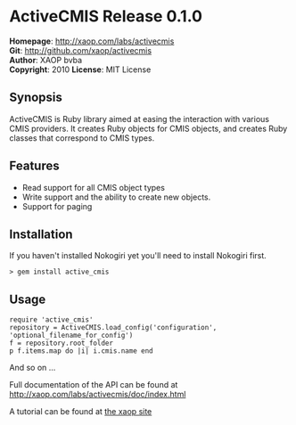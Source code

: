 # ActiveCMIS Release 0.1.0 #
**Homepage**:  <http://xaop.com/labs/activecmis>   
**Git**:       <http://github.com/xaop/activecmis>   
**Author**:    XAOP bvba   
**Copyright**: 2010
**License**:   MIT License
## Synopsis ##
ActiveCMIS is Ruby library aimed at easing the interaction with various CMIS providers. It creates Ruby objects for CMIS objects, and creates Ruby classes that correspond to CMIS types.
## Features ##
- Read support for all CMIS object types
- Write support and the ability to create new objects.
- Support for paging

## Installation ##
If you haven't installed Nokogiri yet you'll need to install Nokogiri first.

    > gem install active_cmis
## Usage ##
    require 'active_cmis'
    repository = ActiveCMIS.load_config('configuration', 'optional_filename_for_config')
    f = repository.root_folder
    p f.items.map do |i| i.cmis.name end

And so on ...

Full documentation of the API can be found at <http://xaop.com/labs/activecmis/doc/index.html>

A tutorial can be found at [the xaop site](http://xaop.com/labs/activecmis "tutorial")
